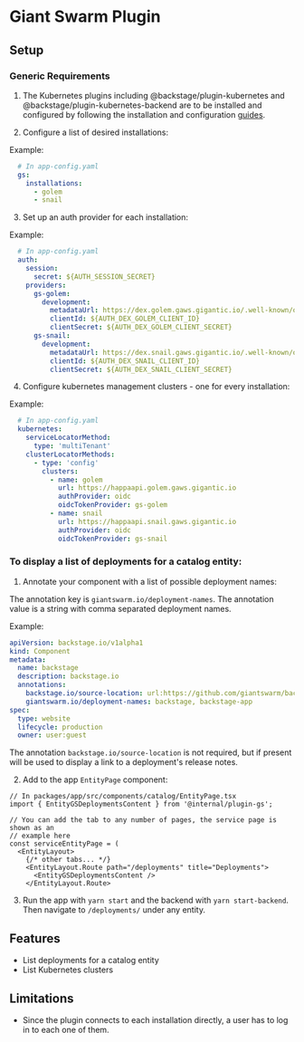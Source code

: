 # Giant Swarm Plugin

## Setup

### Generic Requirements

1. The Kubernetes plugins including @backstage/plugin-kubernetes and @backstage/plugin-kubernetes-backend are to be installed and configured by following the installation and configuration [guides](https://backstage.io/docs/features/kubernetes/installation/#adding-the-kubernetes-frontend-plugin).

2. Configure a list of desired installations:

  Example:

  ```yaml
    # In app-config.yaml
    gs:
      installations:
        - golem
        - snail
  ```

3. Set up an auth provider for each installation:

  Example:

  ```yaml
    # In app-config.yaml
    auth:
      session:
        secret: ${AUTH_SESSION_SECRET}
      providers:
        gs-golem:
          development:
            metadataUrl: https://dex.golem.gaws.gigantic.io/.well-known/openid-configuration
            clientId: ${AUTH_DEX_GOLEM_CLIENT_ID}
            clientSecret: ${AUTH_DEX_GOLEM_CLIENT_SECRET}
        gs-snail:
          development:
            metadataUrl: https://dex.snail.gaws.gigantic.io/.well-known/openid-configuration
            clientId: ${AUTH_DEX_SNAIL_CLIENT_ID}
            clientSecret: ${AUTH_DEX_SNAIL_CLIENT_SECRET}
  ```

4. Configure kubernetes management clusters - one for every installation:

  Example:

  ```yaml
    # In app-config.yaml
    kubernetes:
      serviceLocatorMethod:
        type: 'multiTenant'
      clusterLocatorMethods:
        - type: 'config'
          clusters:
            - name: golem
              url: https://happaapi.golem.gaws.gigantic.io
              authProvider: oidc
              oidcTokenProvider: gs-golem
            - name: snail
              url: https://happaapi.snail.gaws.gigantic.io
              authProvider: oidc
              oidcTokenProvider: gs-snail
  ```

### To display a list of deployments for a catalog entity:

1. Annotate your component with a list of possible deployment names:

  The annotation key is `giantswarm.io/deployment-names`.
  The annotation value is a string with comma separated deployment names.

  Example:

  ```yaml
  apiVersion: backstage.io/v1alpha1
  kind: Component
  metadata:
    name: backstage
    description: backstage.io
    annotations:
      backstage.io/source-location: url:https://github.com/giantswarm/backstage
      giantswarm.io/deployment-names: backstage, backstage-app
  spec:
    type: website
    lifecycle: production
    owner: user:guest
  ```

  The annotation `backstage.io/source-location` is not required, but if present will be
  used to display a link to a deployment's release notes.

2. Add to the app `EntityPage` component:

```tsx
// In packages/app/src/components/catalog/EntityPage.tsx
import { EntityGSDeploymentsContent } from '@internal/plugin-gs';

// You can add the tab to any number of pages, the service page is shown as an
// example here
const serviceEntityPage = (
  <EntityLayout>
    {/* other tabs... */}
    <EntityLayout.Route path="/deployments" title="Deployments">
      <EntityGSDeploymentsContent />
    </EntityLayout.Route>
```

3. Run the app with `yarn start` and the backend with `yarn start-backend`.
   Then navigate to `/deployments/` under any entity.


## Features

- List deployments for a catalog entity
- List Kubernetes clusters

## Limitations

- Since the plugin connects to each installation directly, a user has to log in to each one of them.
